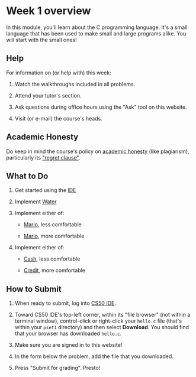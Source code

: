 # Week 1 overview

In this module, you'll learn about the C programming language. It's a small language that has been used to make small and large programs alike. You will start with the small ones!

## Help

For information on (or help with) this week:

1. Watch the walkthroughs included in all problems.

2. Attend your tutor's section.

3. Ask questions during office hours using the "Ask" tool on this website.

4. Visit (or e-mail) the course's heads.

## Academic Honesty

Do keep in mind the course's policy on [academic honesty](/syllabus#academic_honesty) (like plagiarism), particularly its ["regret clause"](/syllabus#regret).

## What to Do

1. Get started using the [IDE](/training/ide)

2. Implement [Water](/problems/water)

3. Implement either of:

    - [Mario](/problems/mario-less), less comfortable

    - [Mario](/problems/mario-more), more comfortable

3. Implement either of:

    - [Cash](/problems/cash), less comfortable

    - [Credit](/problems/credit), more comfortable

## How to Submit

1. When ready to submit, log into [CS50 IDE](https://cs50.io/).

2. Toward CS50 IDE's top-left corner, within its "file browser" (not within a terminal window), control-click or right-click your `hello.c` file (that's within your `pset1` directory) and then select **Download**. You should find that your browser has downloaded `hello.c`.

3. Make sure you are signed in to this website!

4. In the form below the problem, add the file that you downloaded.

5. Press "Submit for grading". Presto!
